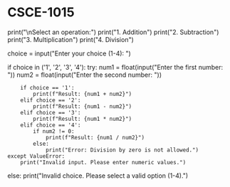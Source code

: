# CSCE-1015















print("\nSelect an operation:")
print("1. Addition")
print("2. Subtraction")
print("3. Multiplication")
print("4. Division")

choice = input("Enter your choice (1-4): ")

if choice in ('1', '2', '3', '4'):
    try:
        num1 = float(input("Enter the first number: "))
        num2 = float(input("Enter the second number: "))

        if choice == '1':
            print(f"Result: {num1 + num2}")
        elif choice == '2':
            print(f"Result: {num1 - num2}")
        elif choice == '3':
            print(f"Result: {num1 * num2}")
        elif choice == '4':
            if num2 != 0:
                print(f"Result: {num1 / num2}")
            else:
                print("Error: Division by zero is not allowed.")
    except ValueError:
        print("Invalid input. Please enter numeric values.")
else:
    print("Invalid choice. Please select a valid option (1-4).")

